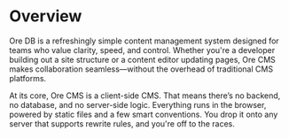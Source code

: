 # Overview

Ore DB is a refreshingly simple content management system designed for teams who value clarity, speed, and control. Whether you're a developer building out a site structure or a content editor updating pages, Ore CMS makes collaboration seamless—without the overhead of traditional CMS platforms.

At its core, Ore CMS is a client-side CMS. That means there’s no backend, no database, and no server-side logic. Everything runs in the browser, powered by static files and a few smart conventions. You drop it onto any server that supports rewrite rules, and you're off to the races.